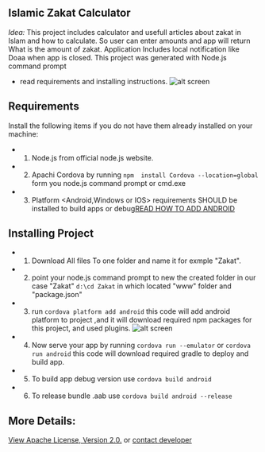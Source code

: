 ## Islamic Zakat Calculator

_Idea:_ This project includes calculator and usefull articles about zakat in Islam and how to calculate. 
So user can enter amounts and app will return What is the amount of zakat.
Application Includes local notification like Doaa when app is closed. 
This project was generated with Node.js command prompt <Apachi Cordova>
* read requirements and installing instructions.
  ![alt screen](https://i.ibb.co/Jx6G0Pg/zakat-snap.png)

## Requirements

Install the following items if you do not have them already installed on your machine:

 - 1) Node.js from official node.js website.
 - 2) Apachi Cordova by running `npm  install Cordova --location=global` form you node.js command prompt or cmd.exe
 - 3) Platform <Android,Windows or IOS> requirements SHOULD be installed to build apps or debug[READ HOW TO ADD ANDROID](https://cordova.apache.org/docs/en/11.x/guide/platforms/android/)

  
## Installing Project

 - 1) Download All files To one folder and name it for exmple "Zakat".
 - 2) point your node.js command prompt to new the created folder in our case "Zakat" `d:\cd Zakat` in which located "www" folder and "package.json"
 - 3) run `cordova platform add android` this code will add android platform to project ,and it will download required npm packages for this project, and used plugins.
  ![alt screen](https://i.ibb.co/5hZ2ZDC/cordova-platform-add-android.png)
 - 4) Now serve your app by running `cordova run --emulator` or `cordova run android` this code will download required gradle to deploy and build app.
 - 5) To build app debug version use `cordova build android` 
 - 6) To release bundle .aab use `cordova build android --release`
 
 ## More Details:
  [View Apache License, Version 2.0.](http://www.apache.org/licenses/LICENSE-2.0) or [contact developer](https://taswerat.com/contact.php)
